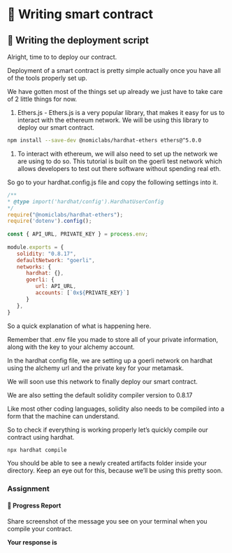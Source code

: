 ﻿# 🎉 Writing smart contract

## **🚀 Writing the deployment script**

Alright, time to to deploy our contract.

Deployment of a smart contract is pretty simple actually once you have all of the tools properly set up.

We have gotten most of the things set up already we just have to take care of 2 little things for now.

1.  Ethers.js - Ethers.js is a very popular library, that makes it easy for us to interact with the ethereum network. We will be using this library to deploy our smart contract.

```bash
npm install --save-dev @nomiclabs/hardhat-ethers ethers@^5.0.0
```

1.  To interact with ethereum, we will also need to set up the network we are using to do so. This tutorial is built on the goerli test network which allows developers to test out there software without spending real eth.

So go to your hardhat.config.js file and copy the following settings into it.

```js
/**
* @type import('hardhat/config').HardhatUserConfig
*/
require("@nomiclabs/hardhat-ethers");
require('dotenv').config();
 
const { API_URL, PRIVATE_KEY } = process.env;
 
module.exports = {
   solidity: "0.8.17",
   defaultNetwork: "goerli",
   networks: {
      hardhat: {},
      goerli: {
         url: API_URL,
         accounts: [`0x${PRIVATE_KEY}`]
      }
   },
}
```

So a quick explanation of what is happening here.

Remember that .env file you made to store all of your private information, along with the key to your alchemy account.

In the hardhat config file, we are setting up a goerli network on hardhat using the alchemy url and the private key for your metamask.

We will soon use this network to finally deploy our smart contract.

We are also setting the default solidity compiler version to 0.8.17

Like most other coding languages, solidity also needs to be compiled into a form that the machine can understand.

So to check if everything is working properly let’s quickly compile our contract using hardhat.

```bash
npx hardhat compile
```

You should be able to see a newly created artifacts folder inside your directory. Keep an eye out for this, because we’ll be using this pretty soon.

### Assignment

#### 🚨 Progress Report

Share screenshot of the message you see on your terminal when you compile your contract.

**Your response is**
